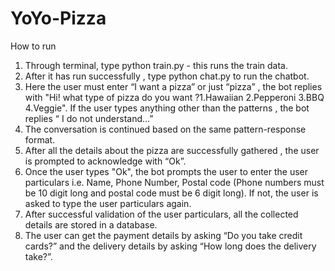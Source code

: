# YoYo-Pizza

How to run

1. Through terminal, type python train.py - this runs the train data.
2. After it has run successfully , type python chat.py to run the chatbot.
3. Here the user must enter “I want a pizza” or just “pizza” , the bot replies with "Hi! what type of pizza do you want ?1.Hawaiian 2.Pepperoni 3.BBQ 4.Veggie".
If the user types anything other than the patterns , the bot replies “ I do not understand…”
4. The conversation is continued based on the same pattern-response format.
5. After all the details about the pizza are successfully gathered , the user is prompted to acknowledge with “Ok”.
6. Once the user types "Ok", the bot prompts the user to enter the user particulars i.e. Name, Phone Number, Postal code (Phone numbers must be 10 digit long and postal code must be 6 digit long). If not, the user is asked to type the user particulars again.
7. After successful validation of the user particulars, all the collected details are stored in a database.
8. The user can get the payment details by asking “Do you take credit cards?” and the delivery details by asking “How long does the delivery take?”.


